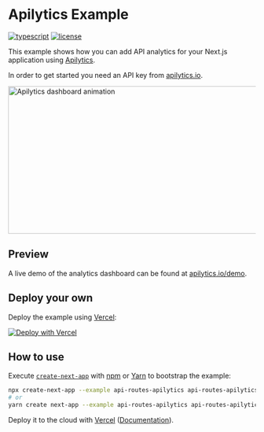 # Apilytics Example

[![typescript](https://badgen.net/badge/icon/typescript?icon=typescript&label&color=007acc)](https://www.typescriptlang.org)
[![license](https://img.shields.io/badge/license-MIT-green)](https://github.com/apilytics/apilytics-node/blob/master/LICENSE)

This example shows how you can add API analytics for your Next.js application using [Apilytics](https://github.com/apilytics/apilytics-node/tree/master/packages/next).

In order to get started you need an API key from [apilytics.io](https://www.apilytics.io).

<img src="https://www.apilytics.io/mock-ups/time-frame.gif" alt="Apilytics dashboard animation" width="600" height="300" />

## Preview

A live demo of the analytics dashboard can be found at [apilytics.io/demo](http://www.apilytics.io/demo).

## Deploy your own

Deploy the example using [Vercel](https://vercel.com?utm_source=github&utm_medium=readme&utm_campaign=next-example):

[![Deploy with Vercel](https://vercel.com/button)](https://vercel.com/new/git/external?repository-url=https://github.com/vercel/next.js/tree/canary/examples/hello-world&project-name=hello-world&repository-name=hello-world)

## How to use

Execute [`create-next-app`](https://github.com/vercel/next.js/tree/canary/packages/create-next-app) with [npm](https://docs.npmjs.com/cli/init) or [Yarn](https://yarnpkg.com/lang/en/docs/cli/create/) to bootstrap the example:

```bash
npx create-next-app --example api-routes-apilytics api-routes-apilytics-app
# or
yarn create next-app --example api-routes-apilytics api-routes-apilytics-app
```

Deploy it to the cloud with [Vercel](https://vercel.com/new?utm_source=github&utm_medium=readme&utm_campaign=next-example) ([Documentation](https://nextjs.org/docs/deployment)).
